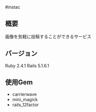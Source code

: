 #instac

## 概要
画像を気軽に投稿することができるサービス

## バージョン
Ruby 2.4.1
Rails 5.1.6.1

## 使用Gem
* carrierwave
* mini_magick
* rails_12factor

